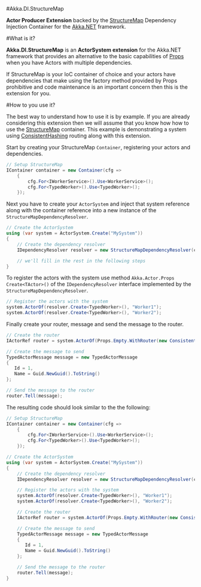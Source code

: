 #Akka.DI.StructureMap

**Actor Producer Extension** backed by the [StructureMap](https://github.com/StructureMap/StructureMap) Dependency Injection Container for the [Akka.NET](https://github.com/akkadotnet/akka.net) framework.

#What is it?

**Akka.DI.StructureMap** is an **ActorSystem extension** for the Akka.NET framework that provides an alternative to the basic capabilities of [Props](http://akkadotnet.github.io/wiki/Props) when you have Actors with multiple dependencies.  

If StructureMap is your IoC container of choice and your actors have dependencies that make using the factory method provided by Props prohibitive and code maintenance is an important concern then this is the extension for you.

#How to you use it?

The best way to understand how to use it is by example. If you are already considering this extension then we will assume that you know how how to use the [StructureMap](https://github.com/StructureMap/StructureMap) container. This example is demonstrating a system using [ConsistentHashing](http://getakka.net/docs/working-with-actors/Routers#consistenthashing) routing along with this extension.

Start by creating your StructureMap ```Container```, registering your actors and dependencies.

```csharp
// Setup StructureMap
IContainer container = new Container(cfg => 
    {
        cfg.For<IWorkerService>().Use<WorkerService>();
        cfg.For<TypedWorker>().Use<TypedWorker>();
    });
```

Next you have to create your ```ActorSystem``` and inject that system reference along with the container reference into a new instance of the ```StructureMapDependencyResolver```.

```csharp
// Create the ActorSystem
using (var system = ActorSystem.Create("MySystem"))
{
    // Create the dependency resolver
    IDependencyResolver resolver = new StructureMapDependencyResolver(container, system);

    // we'll fill in the rest in the following steps
}
```

To register the actors with the system use method ```Akka.Actor.Props Create<TActor>()``` of the  ```IDependencyResolver``` interface implemented by the ```StructureMapDependencyResolver```.

```csharp
// Register the actors with the system
system.ActorOf(resolver.Create<TypedWorker>(), "Worker1");
system.ActorOf(resolver.Create<TypedWorker>(), "Worker2");
```

Finally create your router, message and send the message to the router.

```csharp
// Create the router
IActorRef router = system.ActorOf(Props.Empty.WithRouter(new ConsistentHashingGroup(config)));

// Create the message to send
TypedActorMessage message = new TypedActorMessage
{
   Id = 1,
   Name = Guid.NewGuid().ToString()
};

// Send the message to the router
router.Tell(message);
```

The resulting code should look similar to the the following:

```csharp
// Setup StructureMap
IContainer container = new Container(cfg => 
    {
        cfg.For<IWorkerService>().Use<WorkerService>();
        cfg.For<TypedWorker>().Use<TypedWorker>();
    });

// Create the ActorSystem
using (var system = ActorSystem.Create("MySystem"))
{
    // Create the dependency resolver
    IDependencyResolver resolver = new StructureMapDependencyResolver(container, system);

    // Register the actors with the system
    system.ActorOf(resolver.Create<TypedWorker>(), "Worker1");
    system.ActorOf(resolver.Create<TypedWorker>(), "Worker2");

    // Create the router
    IActorRef router = system.ActorOf(Props.Empty.WithRouter(new ConsistentHashingGroup(config)));

    // Create the message to send
    TypedActorMessage message = new TypedActorMessage
    {
       Id = 1,
       Name = Guid.NewGuid().ToString()
    };

    // Send the message to the router
    router.Tell(message);
}
```
